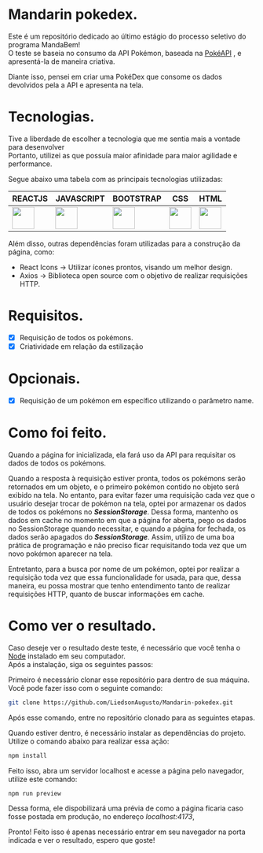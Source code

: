 # Mandarin pokedex.

Este é um repositório dedicado ao último estágio do processo seletivo do programa MandaBem! <br>
O teste se baseia no consumo da API Pokémon, baseada na [PokéAPI](https://pokeapi.co/) , e apresentá-la de maneira criativa.

Diante isso, pensei em criar uma PokéDex que consome os dados devolvidos pela a API e apresenta na tela.
#
# Tecnologias.

Tive a liberdade de escolher a tecnologia que me sentia mais a vontade para desenvolver <br>
Portanto, utilizei as que possuía maior afinidade para maior agilidade e performance. <br>

Segue abaixo uma tabela com as principais tecnologias utilizadas:


| REACTJS | JAVASCRIPT |  BOOTSTRAP | CSS |  HTML |
|-------------| ------------|  ------------|  ------------|  ------------|
|<img width="45px" src="https://cdn.jsdelivr.net/gh/devicons/devicon/icons/react/react-original.svg" />|<img width="45px" src="https://cdn.jsdelivr.net/gh/devicons/devicon/icons/javascript/javascript-original.svg" />|<img width="45px" src="https://cdn.jsdelivr.net/gh/devicons/devicon/icons/bootstrap/bootstrap-original.svg" />|<img width="45px" src="https://cdn.jsdelivr.net/gh/devicons/devicon/icons/css3/css3-original.svg" />|<img width="45px" src="https://cdn.jsdelivr.net/gh/devicons/devicon/icons/html5/html5-original.svg" />|

Além disso, outras dependências foram utilizadas para a construção da página, como:

- React Icons -> Utilizar ícones prontos, visando um melhor design.
- Axios -> Biblioteca open source com o objetivo de realizar requisições HTTP. 

# Requisitos.
- [x] Requisição de todos os pokémons.
- [x] Criatividade em relação da estilização
# Opcionais.
- [x] Requisição de um pokémon em específico utilizando o parâmetro name. <br>
# Como foi feito.
Quando a página for inicializada, ela fará uso da API para requisitar os dados de todos os pokémons.

Quando a resposta à requisição estiver pronta, todos os pokémons serão retornados em um objeto, e o primeiro pokémon contido no objeto será exibido na tela.
No entanto, para evitar fazer uma requisição cada vez que o usuário desejar trocar de pokémon na tela, optei por armazenar os dados de todos os pokémons no **_SessionStorage_**.
Dessa forma, mantenho os dados em cache no momento em que a página for aberta, pego os dados no SessionStorage quando necessitar, e quando a página for fechada, os dados serão apagados do **_SessionStorage_**. 
Assim, utilizo de uma boa prática de programação e não preciso ficar requisitando toda vez que um novo pokémon aparecer na tela. <br>

Entretanto, para a busca por nome de um pokémon, optei por realizar a requisição toda vez que essa funcionalidade for usada, para que, dessa maneira, eu possa mostrar que tenho entendimento tanto de realizar requisições HTTP, quanto de buscar informações em cache.

# Como ver o resultado.

Caso deseje ver o resultado deste teste, é necessário que você tenha o [Node](https://nodejs.org/en/download) instalado em seu computador. <br>
Após a instalação, siga os seguintes passos:

Primeiro é necessário clonar esse repositório para dentro de sua máquina. <br>
Você pode fazer isso com o seguinte comando: 
```bash
git clone https://github.com/LiedsonAugusto/Mandarin-pokedex.git
```

Após esse comando, entre no repositório clonado para as seguintes etapas.

Quando estiver dentro, é necessário instalar as dependências do projeto. Utilize o comando abaixo para realizar essa ação:
```bash
npm install
```
Feito isso, abra um servidor localhost e acesse a página pelo navegador, utilize este comando:
```bash
npm run preview
```

Dessa forma, ele dispobilizará uma prévia de como a página ficaria caso fosse postada em produção, no endereço _localhost:4173_,

Pronto! Feito isso é apenas necessário entrar em seu navegador na porta indicada e ver o resultado, espero que goste!
